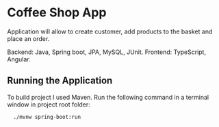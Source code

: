 
# Coffee Shop App

Application will allow to create customer, add products to the basket and place an order. 

Backend: Java, Spring boot, JPA, MySQL, JUnit.
Frontend: TypeScript, Angular.




## Running the Application

To build project I used Maven. 
Run the following command in a terminal window in project root folder:

```bash
  ./mvnw spring-boot:run
```
    